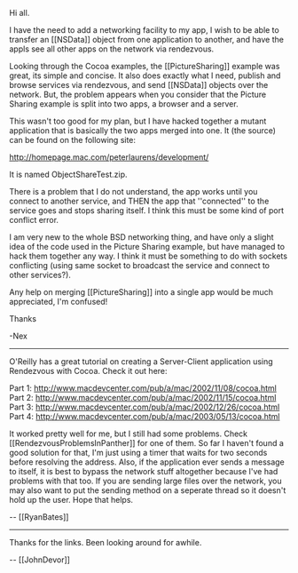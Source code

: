 Hi all.

I have the need to add a networking facility to my app, I wish to be able to transfer an [[NSData]] object from one application to another, and have the appls see all other apps on the network via rendezvous.

Looking through the Cocoa examples, the [[PictureSharing]] example was great, its simple and concise. It also does exactly what I need, publish and browse services via rendezvous, and send [[NSData]] objects over the network. But, the problem appears when you consider that the Picture Sharing example is split into two apps, a browser and a server.

This wasn't too good for my plan, but I have hacked together a mutant application that is basically the two apps merged into one. It (the source) can be found on the following site:

http://homepage.mac.com/peterlaurens/development/

It is named ObjectShareTest.zip.

There is a problem that I do not understand, the app works until you connect to another service, and THEN the app that ''connected'' to the service goes and stops sharing itself. I think this must be some kind of port conflict error. 

I am very new to the whole BSD networking thing, and have only a slight idea of the code used in the Picture Sharing example, but have managed to hack them together any way. I think it must be something to do with sockets conflicting (using same socket to broadcast the service and connect to other services?).

Any help on merging [[PictureSharing]] into a single app would be much appreciated, I'm confused!

Thanks

-Nex

----

O'Reilly has a great tutorial on creating a Server-Client application using Rendezvous with Cocoa. Check it out here:

Part 1: http://www.macdevcenter.com/pub/a/mac/2002/11/08/cocoa.html
Part 2: http://www.macdevcenter.com/pub/a/mac/2002/11/15/cocoa.html
Part 3: http://www.macdevcenter.com/pub/a/mac/2002/12/26/cocoa.html
Part 4: http://www.macdevcenter.com/pub/a/mac/2003/05/13/cocoa.html

It worked pretty well for me, but I still had some problems. Check [[RendezvousProblemsInPanther]] for one of them. So far I haven't found a good solution for that, I'm just using a timer that waits for two seconds before resolving the address. Also, if the application ever sends a message to itself, it is best to bypass the network stuff altogether because I've had problems with that too. If you are sending large files over the network, you may also want to put the sending method on a seperate thread so it doesn't hold up the user. Hope that helps.

-- [[RyanBates]]

----

Thanks for the links. Been looking around for awhile.

-- [[JohnDevor]]